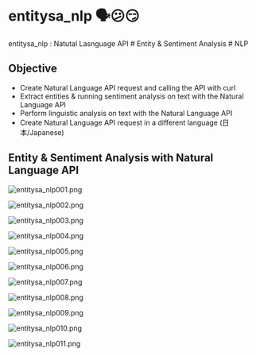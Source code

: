 # entitysa_nlp 🗣️😕😏
entitysa_nlp : Natutal Lasnguage API # Entity &amp; Sentiment Analysis # NLP


## Objective

- Create Natural Language API request and calling the API with curl
- Extract entities & running sentiment analysis on text with the Natural Language API
- Perform linguistic analysis on text with the Natural Language API
- Create Natural Language API request in a different language (日本/Japanese)


## Entity & Sentiment Analysis with Natural Language API 

![entitysa_nlp001.png](./media/entitysa_nlp001.png)

![entitysa_nlp002.png](./media/entitysa_nlp002.png)

![entitysa_nlp003.png](./media/entitysa_nlp003.png)

![entitysa_nlp004.png](./media/entitysa_nlp004.png)

![entitysa_nlp005.png](./media/entitysa_nlp005.png)

![entitysa_nlp006.png](./media/entitysa_nlp006.png)

![entitysa_nlp007.png](./media/entitysa_nlp007.png)

![entitysa_nlp008.png](./media/entitysa_nlp008.png)

![entitysa_nlp009.png](./media/entitysa_nlp009.png)

![entitysa_nlp010.png](./media/entitysa_nlp010.png)

![entitysa_nlp011.png](./media/entitysa_nlp011.png)
